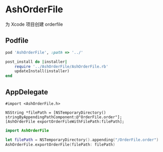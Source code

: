 # AshOrderFile
为 Xcode 项目创建 orderfile 

## Podfile

```ruby
pod 'AshOrderFile', :path => '../'

post_install do |installer|
    require '../AshOrderFile/AshOrderFile.rb'
    updateInstall(installer)
end
```

## AppDelegate

```objc
#import <AshOrderFile.h>

NSString *filePath = [NSTemporaryDirectory() stringByAppendingPathComponent:@"OrderFile.order"];
[AshOrderFile exportOrderFileWithFilePath:filePath];
```

```swift
import AshOrderFile

let filePath = NSTemporaryDirectory().appending("/OrderFile.order")
AshOrderFile.exportOrderFile(filePath: filePath)
```